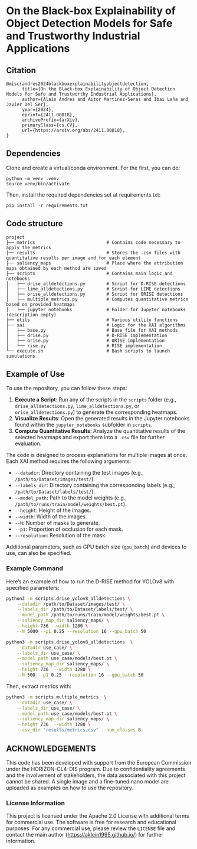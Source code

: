 # On the Black-box Explainability of Object Detection Models for Safe and Trustworthy Industrial Applications

## Citation

```
@misc{andres2024blackboxexplainabilityobjectdetection,
      title={On the Black-box Explainability of Object Detection Models for Safe and Trustworthy Industrial Applications}, 
      author={Alain Andres and Aitor Martinez-Seras and Ibai Laña and Javier Del Ser},
      year={2024},
      eprint={2411.00818},
      archivePrefix={arXiv},
      primaryClass={cs.CV},
      url={https://arxiv.org/abs/2411.00818}, 
}
```

## Dependencies

Clone and create a virtual/conda environment. For the first, you can do:

```
python -m venv .venv
source venv/bin/activate
```

Then, install the required dependencies set at requirements.txt:

```
pip install -r requirements.txt
```

## Code structure

```
project
├── metrics                           # Contains code necessary to apply the metrics
├── results                           # Stores the .csv files with quantitative results per image and for each element
├── saliency_maps                     # Place where the attribution maps obtained by each method are saved
├── scripts                           # Contains main logic and notebooks
│   ├── drise_alldetections.py        # Script for D-RISE detections
│   ├── lime_alldetections.py         # Script for LIME detections
│   ├── orise_alldetections.py        # Script for ORISE detections
│   ├── multiple_metrics.py           # Computes quantitative metrics based on provided heatmaps
│   └── jupyter_notebooks             # Folder for Jupyter notebooks (description empty)
├── utils                             # Various utility functions
├── xai                               # Logic for the XAI algorithms
│   ├── base.py                       # Base file for XAI methods
│   ├── drise.py                      # D-RISE implementation
│   ├── orise.py                      # ORISE implementation
│   └── rise.py                       # RISE implementation
└── execute.sh                        # Bash scripts to launch simulations
```

## Example of Use

To use the repository, you can follow these steps:

1. **Execute a Script**: Run any of the scripts in the `scripts` folder (e.g., `drise_alldetections.py`, `lime_alldetections.py`, or `orise_alldetections.py`) to generate the corresponding heatmaps.
2. **Visualize Results**: Open the generated results in the Jupyter notebooks found within the `jupyter_notebooks` subfolder in `scripts`.
3. **Compute Quantitative Results**: Analyze the quantitative results of the selected heatmaps and export them into a `.csv` file for further evaluation.

The code is designed to process explanations for multiple images at once. Each XAI method requires the following arguments:

- `--datadir`: Directory containing the test images (e.g., `/path/to/Dataset/images/test/`).
- `--labels_dir`: Directory containing the corresponding labels (e.g., `/path/to/Dataset/labels/test/`).
- `--model_path`: Path to the model weights (e.g., `/path/to/runs/train/model/weights/best.pt`).
- `--height`: Height of the images.
- `--width`: Width of the images.
- `--N`: Number of masks to generate.
- `--p1`: Proportion of occlusion for each mask.
- `--resolution`: Resolution of the mask.

Additional parameters, such as GPU batch size (`gpu_batch`) and devices to use, can also be specified.

### Example Command

Here’s an example of how to run the D-RISE method for YOLOv8 with specified parameters:

```bash
python3 -m scripts.drise_yolov8_alldetections \
    --datadir /path/to/Dataset/images/test/ \
    --labels_dir /path/to/Dataset/labels/test/ \
    --model_path /path/to/runs/train/model/weights/best.pt \
    --saliency_map_dir saliency_maps/ \
    --height 736 --width 1280 \
    --N 5000 --p1 0.25 --resolution 16 --gpu_batch 50
```

```bash
python3 -m scripts.drise_yolov8_alldetections  \
    --datadir use_case/ \
    --labels_dir use_case/ \
    --model_path use_case/models/best.pt \
    --saliency_map_dir saliency_maps/ \
    --height 736  --width 1280 \
    --N 500 --p1 0.25 --resolution 16 --gpu_batch 50
```

Then, extract metrics with:

```bash
python3 -m scripts.multiple_metrics  \
    --datadir use_case/ \
    --labels_dir use_case/ \
    --model_path use_case/models/best.pt \
    --saliency_map_dir saliency_maps/ \
    --height 736  --width 1280 \
    --csv_dir "results/metrics.csv" --num_classes 8
```

## ACKNOWLEDGEMENTS

This code has been developed with support from the European Commission under the HORIZON-CL4-DIS program. Due to confidentiality agreements and the involvement of stakeholders, the data associated with this project cannot be shared. A single image and a fine-tuned nano model are uploaded as examples on how to use the repository.


### License Information

This project is licensed under the Apache 2.0 License with additional terms for commercial use. The software is free for research and educational purposes. For any commercial use, please review the `LICENSE` file and contact the main author (https://aklein1995.github.io/) for further information.
